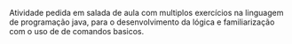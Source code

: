 Atividade pedida em salada de aula com multiplos exercícios na linguagem de programação java, para o desenvolvimento da lógica e familiarização
com o uso de de comandos basicos. 
